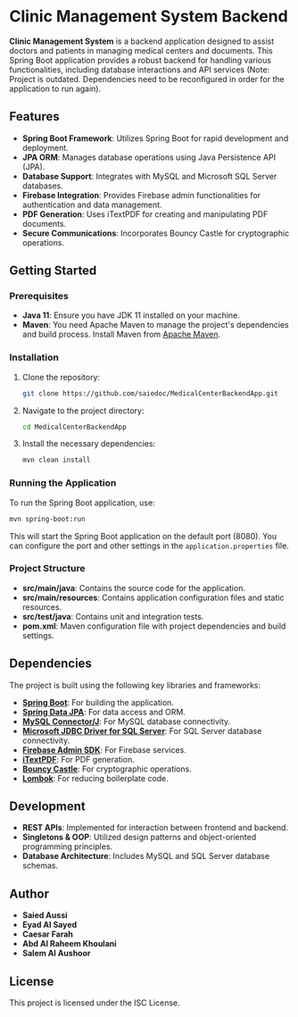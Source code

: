 # Clinic Management System Backend

**Clinic Management System** is a backend application designed to assist doctors and patients in managing medical centers and documents. This Spring Boot application provides a robust backend for handling various functionalities, including database interactions and API services (Note: Project is outdated. Dependencies need to be reconfigured in order for the application to run again).

## Features

- **Spring Boot Framework**: Utilizes Spring Boot for rapid development and deployment.
- **JPA ORM**: Manages database operations using Java Persistence API (JPA).
- **Database Support**: Integrates with MySQL and Microsoft SQL Server databases.
- **Firebase Integration**: Provides Firebase admin functionalities for authentication and data management.
- **PDF Generation**: Uses iTextPDF for creating and manipulating PDF documents.
- **Secure Communications**: Incorporates Bouncy Castle for cryptographic operations.

## Getting Started

### Prerequisites

- **Java 11**: Ensure you have JDK 11 installed on your machine.
- **Maven**: You need Apache Maven to manage the project's dependencies and build process. Install Maven from [Apache Maven](https://maven.apache.org/).

### Installation

1. Clone the repository:
   ```bash
   git clone https://github.com/saiedoc/MedicalCenterBackendApp.git
   ```
2. Navigate to the project directory:
   ```bash
   cd MedicalCenterBackendApp
   ```
3. Install the necessary dependencies:
   ```bash
   mvn clean install
   ```

### Running the Application

To run the Spring Boot application, use:

```bash
mvn spring-boot:run
```

This will start the Spring Boot application on the default port (8080). You can configure the port and other settings in the `application.properties` file.

### Project Structure

- **src/main/java**: Contains the source code for the application.
- **src/main/resources**: Contains application configuration files and static resources.
- **src/test/java**: Contains unit and integration tests.
- **pom.xml**: Maven configuration file with project dependencies and build settings.

## Dependencies

The project is built using the following key libraries and frameworks:

- **[Spring Boot](https://spring.io/projects/spring-boot)**: For building the application.
- **[Spring Data JPA](https://spring.io/projects/spring-data-jpa)**: For data access and ORM.
- **[MySQL Connector/J](https://dev.mysql.com/downloads/connector/j/)**: For MySQL database connectivity.
- **[Microsoft JDBC Driver for SQL Server](https://learn.microsoft.com/en-us/sql/connect/jdbc/download-microsoft-jdbc-driver-for-sql-server)**: For SQL Server database connectivity.
- **[Firebase Admin SDK](https://firebase.google.com/docs/admin/setup)**: For Firebase services.
- **[iTextPDF](https://itextpdf.com/en/resources)**: For PDF generation.
- **[Bouncy Castle](https://www.bouncycastle.org/)**: For cryptographic operations.
- **[Lombok](https://projectlombok.org/)**: For reducing boilerplate code.

## Development

- **REST APIs**: Implemented for interaction between frontend and backend.
- **Singletons & OOP**: Utilized design patterns and object-oriented programming principles.
- **Database Architecture**: Includes MySQL and SQL Server database schemas.


## Author

- **Saied Aussi**
- **Eyad Al Sayed**
- **Caesar Farah**
- **Abd Al Raheem Khoulani**
- **Salem Al Aushoor**

## License

This project is licensed under the ISC License.
